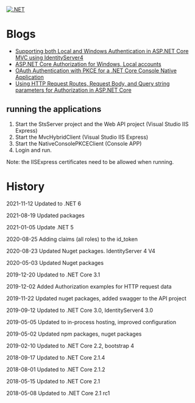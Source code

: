 [![.NET](https://github.com/damienbod/AspNetCoreWindowsAuth/actions/workflows/dotnet.yml/badge.svg)](https://github.com/damienbod/AspNetCoreWindowsAuth/actions/workflows/dotnet.yml)

# Blogs

<ul>
	<li><a href="https://damienbod.com/2018/04/15/supporting-both-local-and-windows-authentication-in-asp-net-core-mvc-using-identityserver4/">Supporting both Local and Windows Authentication in ASP.NET Core MVC using IdentityServer4</a></li>
	<li><a href="https://damienbod.com/2018/04/19/asp-net-core-authorization-for-windows-local-accounts/">ASP.NET Core Authorization for Windows, Local accounts</a></li>
	<li><a href="https://damienbod.com/2018/04/25/oauth-authentication-with-pkce-for-a-net-core-console-native-application/">OAuth Authentication with PKCE for a .NET Core Console Native Application</a></li>
	<li><a href="https://damienbod.com/2019/12/02/using-http-request-routes-request-body-and-query-string-parameters-for-authorization-in-asp-net-core/">Using HTTP Request Routes, Request Body, and Query string parameters for Authorization in ASP.NET Core</a></li>
	
</ul>

## running the applications

1.  Start the StsServer project and the Web API project (Visual Studio IIS Express)
2.  Start the MvcHybridClient  (Visual Studio IIS Express)
3.  Start the NativeConsolePKCEClient (Console APP)
4.  Login and run.

Note: the IISExpress certificates need to be allowed when running.

# History

 2021-11-12 Updated to .NET 6

 2021-08-19 Updated packages
 
 2021-01-05 Update .NET 5

 2020-08-25 Adding claims (all roles) to the id_token

 2020-08-23 Updated Nuget packages. IdentityServer 4 V4

 2020-05-03 Updated Nuget packages
 
 2019-12-20 Updated to .NET Core 3.1
 
 2019-12-02 Added Authorization examples for HTTP request data
 
 2019-11-22 Updated nuget packages, added swagger to the API project

 2019-09-12 Updated to .NET Core 3.0, IdentityServer4 3.0

 2019-05-05 Updated to in-process hosting, improved configuration

 2019-05-02 Updated npm packages, nuget packages

 2019-02-10 Updated to .NET Core 2.2, bootstrap 4

 2018-09-17 Updated to .NET Core 2.1.4

 2018-08-01 Updated to .NET Core 2.1.2

 2018-05-15 Updated to .NET Core 2.1

 2018-05-08 Updated to .NET Core 2.1 rc1
